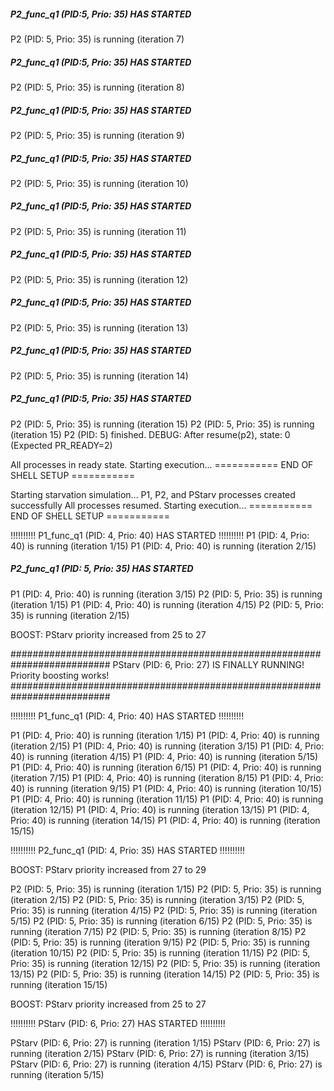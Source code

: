 ##### P2_func_q1 (PID:5, Prio: 35) HAS STARTED #####
P2 (PID: 5, Prio: 35) is running (iteration 7)
##### P2_func_q1 (PID:5, Prio: 35) HAS STARTED #####
P2 (PID: 5, Prio: 35) is running (iteration 8)
##### P2_func_q1 (PID:5, Prio: 35) HAS STARTED #####
P2 (PID: 5, Prio: 35) is running (iteration 9)
##### P2_func_q1 (PID:5, Prio: 35) HAS STARTED #####
P2 (PID: 5, Prio: 35) is running (iteration 10)
##### P2_func_q1 (PID:5, Prio: 35) HAS STARTED #####
P2 (PID: 5, Prio: 35) is running (iteration 11)
##### P2_func_q1 (PID:5, Prio: 35) HAS STARTED #####
P2 (PID: 5, Prio: 35) is running (iteration 12)
##### P2_func_q1 (PID:5, Prio: 35) HAS STARTED #####
P2 (PID: 5, Prio: 35) is running (iteration 13)
##### P2_func_q1 (PID:5, Prio: 35) HAS STARTED #####
P2 (PID: 5, Prio: 35) is running (iteration 14)
##### P2_func_q1 (PID:5, Prio: 35) HAS STARTED #####
P2 (PID: 5, Prio: 35) is running (iteration 15)
P2 (PID: 5, Prio: 35) is running (iteration 15)
P2 (PID: 5) finished.
DEBUG: After resume(p2), state: 0 (Expected PR_READY=2)

All processes in ready state. Starting execution...
=========== END OF SHELL SETUP ===========


Starting starvation simulation...
P1, P2, and PStarv processes created successfully
All processes resumed. Starting execution...
=========== END OF SHELL SETUP ===========

!!!!!!!!!! P1_func_q1 (PID: 4, Prio: 40) HAS STARTED !!!!!!!!!!
P1 (PID: 4, Prio: 40) is running (iteration 1/15)
P1 (PID: 4, Prio: 40) is running (iteration 2/15)

##### P2_func_q1 (PID: 5, Prio: 35) HAS STARTED #####
P1 (PID: 4, Prio: 40) is running (iteration 3/15)
P2 (PID: 5, Prio: 35) is running (iteration 1/15)
P1 (PID: 4, Prio: 40) is running (iteration 4/15)
P2 (PID: 5, Prio: 35) is running (iteration 2/15)

BOOST: PStarv priority increased from 25 to 27

##########################################################################
PStarv (PID: 6, Prio: 27) IS FINALLY RUNNING! Priority boosting works!
##########################################################################


!!!!!!!!!! P1_func_q1 (PID: 4, Prio: 40) HAS STARTED !!!!!!!!!!

P1 (PID: 4, Prio: 40) is running (iteration 1/15)
P1 (PID: 4, Prio: 40) is running (iteration 2/15)
P1 (PID: 4, Prio: 40) is running (iteration 3/15)
P1 (PID: 4, Prio: 40) is running (iteration 4/15)
P1 (PID: 4, Prio: 40) is running (iteration 5/15)
P1 (PID: 4, Prio: 40) is running (iteration 6/15)
P1 (PID: 4, Prio: 40) is running (iteration 7/15)
P1 (PID: 4, Prio: 40) is running (iteration 8/15)
P1 (PID: 4, Prio: 40) is running (iteration 9/15)
P1 (PID: 4, Prio: 40) is running (iteration 10/15)
P1 (PID: 4, Prio: 40) is running (iteration 11/15)
P1 (PID: 4, Prio: 40) is running (iteration 12/15)
P1 (PID: 4, Prio: 40) is running (iteration 13/15)
P1 (PID: 4, Prio: 40) is running (iteration 14/15)
P1 (PID: 4, Prio: 40) is running (iteration 15/15)

!!!!!!!!!! P2_func_q1 (PID: 4, Prio: 35) HAS STARTED !!!!!!!!!!

BOOST: PStarv priority increased from 27 to 29

P2 (PID: 5, Prio: 35) is running (iteration 1/15)
P2 (PID: 5, Prio: 35) is running (iteration 2/15)
P2 (PID: 5, Prio: 35) is running (iteration 3/15)
P2 (PID: 5, Prio: 35) is running (iteration 4/15)
P2 (PID: 5, Prio: 35) is running (iteration 5/15)
P2 (PID: 5, Prio: 35) is running (iteration 6/15)
P2 (PID: 5, Prio: 35) is running (iteration 7/15)
P2 (PID: 5, Prio: 35) is running (iteration 8/15)
P2 (PID: 5, Prio: 35) is running (iteration 9/15)
P2 (PID: 5, Prio: 35) is running (iteration 10/15)
P2 (PID: 5, Prio: 35) is running (iteration 11/15)
P2 (PID: 5, Prio: 35) is running (iteration 12/15)
P2 (PID: 5, Prio: 35) is running (iteration 13/15)
P2 (PID: 5, Prio: 35) is running (iteration 14/15)
P2 (PID: 5, Prio: 35) is running (iteration 15/15)

BOOST: PStarv priority increased from 25 to 27

!!!!!!!!!! PStarv (PID: 6, Prio: 27) HAS STARTED !!!!!!!!!!

PStarv (PID: 6, Prio: 27) is running (iteration 1/15)
PStarv (PID: 6, Prio: 27) is running (iteration 2/15)
PStarv (PID: 6, Prio: 27) is running (iteration 3/15)
PStarv (PID: 6, Prio: 27) is running (iteration 4/15)
PStarv (PID: 6, Prio: 27) is running (iteration 5/15)